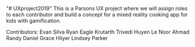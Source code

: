 "# UXproject2019" 
This is a Parsons UX project where we will assign roles to each contributor and build a concept for a mixed reality cooking app for kids with gamification.

Contributors:
Evan Silva
Ryan Eagle
Krutarth Trivedi
Huyen Le
Noor Ahmad
Randy Daniel
Grace Hilyer
Lindsey Parker